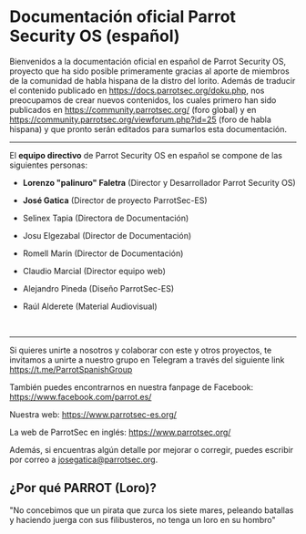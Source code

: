 <h1>Documentación oficial Parrot Security OS (español)</h1>

Bienvenidos a la documentación oficial en español de Parrot Security OS, proyecto que ha sido posible primeramente gracias al aporte de miembros de la comunidad de habla hispana de la distro del lorito.
Además de traducir el contenido publicado en https://docs.parrotsec.org/doku.php, nos preocupamos de crear nuevos contenidos, los cuales primero han sido publicados en https://community.parrotsec.org/ (foro global) y en https://community.parrotsec.org/viewforum.php?id=25 (foro de habla hispana) y que pronto serán editados para sumarlos esta documentación.

<hr>

El <b>equipo directivo</b> de Parrot Security OS en español se compone de las siguientes personas:

- <b>Lorenzo "palinuro" Faletra</b> (Director y Desarrollador Parrot Security OS)<p>
- <b>José Gatica</b> (Director de proyecto ParrotSec-ES)

- Selinex Tapia (Directora de Documentación)
- Josu Elgezabal (Director de Documentación)
- Romell Marín (Director de Documentación)
- Claudio Marcial (Director equipo web)
- Alejandro Pineda (Diseño ParrotSec-ES)
- Raúl Alderete (Material Audiovisual)
<br>
<hr>

Si quieres unirte a nosotros y colaborar con este y otros proyectos, te invitamos a unirte a nuestro grupo en Telegram a través del siguiente link https://t.me/ParrotSpanishGroup

También puedes encontrarnos en nuestra fanpage de Facebook: https://www.facebook.com/parrot.es/

Nuestra web: https://www.parrotsec-es.org/

La web de ParrotSec en inglés: https://www.parrotsec.org/

Además, si encuentras algún detalle por mejorar o corregir, puedes escribir por correo a josegatica@parrotsec.org.

<h2>¿Por qué PARROT (Loro)?</h2>

"No concebimos que un pirata que zurca los siete mares, peleando batallas y haciendo juerga con sus filibusteros, no tenga un loro en su hombro"

